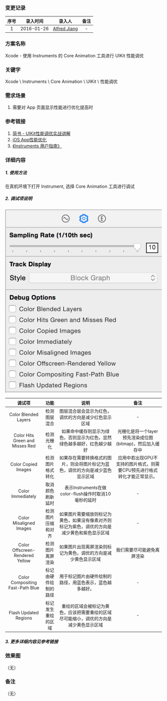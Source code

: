 ### 变更记录

| 序号 | 录入时间 | 录入人 | 备注 |
|:--------:|:--------:|:--------:|:--------:|
| 1 | 2016-01-26 | [Alfred Jiang](https://github.com/viktyz) | - |

### 方案名称

Xcode - 使用 Instruments 的 Core Animation 工具进行 UIKit 性能调优

### 关键字

Xcode \ Instruments \ Core Animation  \ UIKit \ 性能调优

### 需求场景

1. 需要对 App 页面显示性能进行优化提高时

### 参考链接

1. [简书 - UIKit性能调优实战讲解](http://www.jianshu.com/p/619cf14640f3)
2. [iOS App性能优化](http://www.hrchen.com/2013/05/performance-with-instruments/)
3. [《Instruments 用户指南》](https://viktyz.github.io/_others/ebooks/ebooks/CN_Instruments_User_Guide.html)

### 详细内容

##### 1. 使用方法

在真机环境下打开 Instrument, 选择 Core Animation 工具进行调试

##### 2. 调试项说明

![Image_00137_00001.png](Images/Image_00137_00001.png)

| 调试项 | 功能 | 说明 | 备注 |
|:----------------:|:--------:|:--------:|:--------:|
| Color Blended Layers | 检测图层混合 | 图层混合层会显示为红色，调优的方向是减少红色显示区域 | - |
| Color Hits Green and Misses Red | 检测光栅化 | 如果命中缓存则显示为绿色，否则显示为红色，显然绿色越多越好，红色越少越好 | 光栅化是将一个layer预先渲染成位图(bitmap)，然后加入缓存中 |
| Color Copied Images | 检测图片格式转化 | 如果存在需要转换格式的图片，则会将图片标记为蓝色，调优的方向是减少蓝色显示区域 | 应用中若出现GPU不支持的图片格式，则需要CPU预先进行格式转化才能正常显示。 |
| Color Immediately | 取消颜色刷新延时 | 表示Instruments在做color-flush操作时取消10毫秒的延时 | - |
| Color Misaligned Images | 检测图片压缩和对齐 | 如果图片需要缩放则标记为黄色，如果没有像素对齐则标记为紫色，调优的方向是减少黄色和紫色显示区域 | - |
| Color Offscreen-Rendered Yellow | 检测图片离屏渲染 | 如果图片出现离屏渲染则标记为黄色，调优的方向是减少黄色显示区域 | 我们需要尽可能避免离屏渲染 |
| Color Compositing Fast-Path Blue | 标记由硬件绘制的路径 | 用于标记图片由硬件绘制的路径，用蓝色表示，蓝色越多越好。 | - |
| Flash Updated Regions | 标记发生重绘的区域 | 重绘的区域会被标记为黄色，应该把需要重绘的区域尽可能缩小，调优的方向是减少黄色显示区域 | - |

##### 3. 更多详细内容见参考链接

### 效果图
（无）

### 备注
（无）
